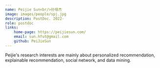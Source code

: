 ```yaml
--- 
name: Peijie Sun<br/>孙培杰
image: images/people/spj.jpg   
description: PostDoc. 2022-   
role: postdoc  
links:  
    home-page: https://peijiesun.com/  
    email: sun.hfut@gmail.com  
    github: PeiJieSun  
--- 
```


Peijie's research interests are mainly about personalized recommendation, explainable recommendation, social network, and data mining.